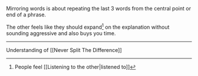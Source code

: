 Mirroring words is about repeating the last 3 words from the central point or end of a phrase.

The other feels like they should expand[^1] on the explanation without sounding aggressive and also buys you time.

---

Understanding of [[Never Split The Difference]]

[^1]: People feel [[Listening to the other|listened to]]